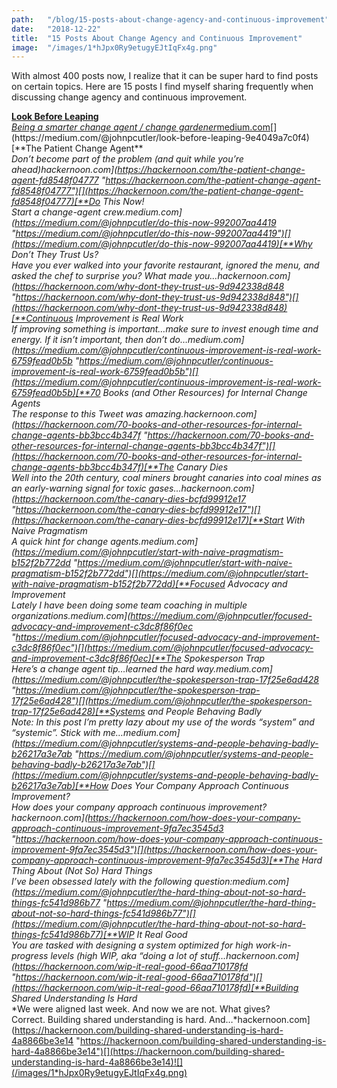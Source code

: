 ```yaml
---
path:	"/blog/15-posts-about-change-agency-and-continuous-improvement"
date:	"2018-12-22"
title:	"15 Posts About Change Agency and Continuous Improvement"
image:	"/images/1*hJpx0Ry9etugyEJtIqFx4g.png"
---
```


With almost 400 posts now, I realize that it can be super hard to find posts on certain topics. Here are 15 posts I find myself sharing frequently when discussing change agency and continuous improvement.

[**Look Before Leaping**  
*Being a smarter change agent / change gardener*medium.com](https://medium.com/@johnpcutler/look-before-leaping-9e4049a7c0f4 "https://medium.com/@johnpcutler/look-before-leaping-9e4049a7c0f4")[](https://medium.com/@johnpcutler/look-before-leaping-9e4049a7c0f4)[**The Patient Change Agent**  
*Don’t become part of the problem (and quit while you’re ahead)*hackernoon.com](https://hackernoon.com/the-patient-change-agent-fd8548f04777 "https://hackernoon.com/the-patient-change-agent-fd8548f04777")[](https://hackernoon.com/the-patient-change-agent-fd8548f04777)[**Do This Now!**  
*Start a change-agent crew.*medium.com](https://medium.com/@johnpcutler/do-this-now-992007aa4419 "https://medium.com/@johnpcutler/do-this-now-992007aa4419")[](https://medium.com/@johnpcutler/do-this-now-992007aa4419)[**Why Don’t They Trust Us?**  
*Have you ever walked into your favorite restaurant, ignored the menu, and asked the chef to surprise you? What made you…*hackernoon.com](https://hackernoon.com/why-dont-they-trust-us-9d942338d848 "https://hackernoon.com/why-dont-they-trust-us-9d942338d848")[](https://hackernoon.com/why-dont-they-trust-us-9d942338d848)[**Continuous Improvement is Real Work**  
*If improving something is important…make sure to invest enough time and energy. If it isn’t important, then don’t do…*medium.com](https://medium.com/@johnpcutler/continuous-improvement-is-real-work-6759fead0b5b "https://medium.com/@johnpcutler/continuous-improvement-is-real-work-6759fead0b5b")[](https://medium.com/@johnpcutler/continuous-improvement-is-real-work-6759fead0b5b)[**70 Books (and Other Resources) for Internal Change Agents**  
*The response to this Tweet was amazing.*hackernoon.com](https://hackernoon.com/70-books-and-other-resources-for-internal-change-agents-bb3bcc4b347f "https://hackernoon.com/70-books-and-other-resources-for-internal-change-agents-bb3bcc4b347f")[](https://hackernoon.com/70-books-and-other-resources-for-internal-change-agents-bb3bcc4b347f)[**The Canary Dies**  
*Well into the 20th century, coal miners brought canaries into coal mines as an early-warning signal for toxic gases…*hackernoon.com](https://hackernoon.com/the-canary-dies-bcfd99912e17 "https://hackernoon.com/the-canary-dies-bcfd99912e17")[](https://hackernoon.com/the-canary-dies-bcfd99912e17)[**Start With Naive Pragmatism**  
*A quick hint for change agents.*medium.com](https://medium.com/@johnpcutler/start-with-naive-pragmatism-b152f2b772dd "https://medium.com/@johnpcutler/start-with-naive-pragmatism-b152f2b772dd")[](https://medium.com/@johnpcutler/start-with-naive-pragmatism-b152f2b772dd)[**Focused Advocacy and Improvement**  
*Lately I have been doing some team coaching in multiple organizations.*medium.com](https://medium.com/@johnpcutler/focused-advocacy-and-improvement-c3dc8f86f0ec "https://medium.com/@johnpcutler/focused-advocacy-and-improvement-c3dc8f86f0ec")[](https://medium.com/@johnpcutler/focused-advocacy-and-improvement-c3dc8f86f0ec)[**The Spokesperson Trap**  
*Here’s a change agent tip…learned the hard way.*medium.com](https://medium.com/@johnpcutler/the-spokesperson-trap-17f25e6ad428 "https://medium.com/@johnpcutler/the-spokesperson-trap-17f25e6ad428")[](https://medium.com/@johnpcutler/the-spokesperson-trap-17f25e6ad428)[**Systems and People Behaving Badly**  
*Note: In this post I’m pretty lazy about my use of the words “system” and “systemic”. Stick with me…*medium.com](https://medium.com/@johnpcutler/systems-and-people-behaving-badly-b26217a3e7ab "https://medium.com/@johnpcutler/systems-and-people-behaving-badly-b26217a3e7ab")[](https://medium.com/@johnpcutler/systems-and-people-behaving-badly-b26217a3e7ab)[**How Does Your Company Approach Continuous Improvement?**  
*How does your company approach continuous improvement?*hackernoon.com](https://hackernoon.com/how-does-your-company-approach-continuous-improvement-9fa7ec3545d3 "https://hackernoon.com/how-does-your-company-approach-continuous-improvement-9fa7ec3545d3")[](https://hackernoon.com/how-does-your-company-approach-continuous-improvement-9fa7ec3545d3)[**The Hard Thing About (Not So) Hard Things**  
*I’ve been obsessed lately with the following question:*medium.com](https://medium.com/@johnpcutler/the-hard-thing-about-not-so-hard-things-fc541d986b77 "https://medium.com/@johnpcutler/the-hard-thing-about-not-so-hard-things-fc541d986b77")[](https://medium.com/@johnpcutler/the-hard-thing-about-not-so-hard-things-fc541d986b77)[**WIP It Real Good**  
*You are tasked with designing a system optimized for high work-in-progress levels (high WIP, aka “doing a lot of stuff…*hackernoon.com](https://hackernoon.com/wip-it-real-good-66aa710178fd "https://hackernoon.com/wip-it-real-good-66aa710178fd")[](https://hackernoon.com/wip-it-real-good-66aa710178fd)[**Building Shared Understanding Is Hard**  
*We were aligned last week. And now we are not. What gives?  
Correct. Building shared understanding is hard. And…*hackernoon.com](https://hackernoon.com/building-shared-understanding-is-hard-4a8866be3e14 "https://hackernoon.com/building-shared-understanding-is-hard-4a8866be3e14")[](https://hackernoon.com/building-shared-understanding-is-hard-4a8866be3e14)![](/images/1*hJpx0Ry9etugyEJtIqFx4g.png)
